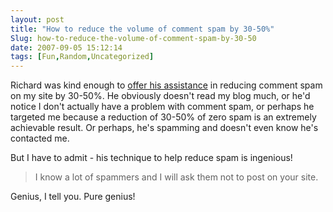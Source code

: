 ```yaml
---
layout: post
title: "How to reduce the volume of comment spam by 30-50%"
Slug: how-to-reduce-the-volume-of-comment-spam-by-30-50
date: 2007-09-05 15:12:14
tags: [Fun,Random,Uncategorized]
---
```

Richard was kind enough to [offer his assistance](https://bendechrai.com/2006/12/14/solitary-confinement/#comment-2) in reducing comment spam on my site by 30-50%. He obviously doesn't read my blog much, or he'd notice I don't actually have a problem with comment spam, or perhaps he targeted me because a reduction of 30-50% of zero spam is an extremely achievable result. Or perhaps, he's spamming and doesn't even know he's contacted me.

But I have to admit - his technique to help reduce spam is ingenious!

> I know a lot of spammers and I will ask them not to post on your site.

Genius, I tell you. Pure genius!
